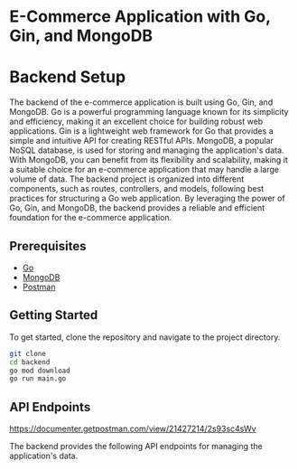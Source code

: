 # E-Commerce Application with Go, Gin, and MongoDB
# Backend Setup

The backend of the e-commerce application is built using Go, Gin, and MongoDB. Go is a powerful programming language known for its simplicity and efficiency, making it an excellent choice for building robust web applications. Gin is a lightweight web framework for Go that provides a simple and intuitive API for creating RESTful APIs. MongoDB, a popular NoSQL database, is used for storing and managing the application's data. With MongoDB, you can benefit from its flexibility and scalability, making it a suitable choice for an e-commerce application that may handle a large volume of data. The backend project is organized into different components, such as routes, controllers, and models, following best practices for structuring a Go web application. By leveraging the power of Go, Gin, and MongoDB, the backend provides a reliable and efficient foundation for the e-commerce application.

## Prerequisites

- [Go](https://golang.org/doc/install)
- [MongoDB](https://docs.mongodb.com/manual/installation/)
- [Postman](https://www.postman.com/downloads/)

## Getting Started

To get started, clone the repository and navigate to the project directory.

```bash 
git clone 
cd backend
go mod download
go run main.go
```

## API Endpoints
https://documenter.getpostman.com/view/21427214/2s93sc4sWv

The backend provides the following API endpoints for managing the application's data.

